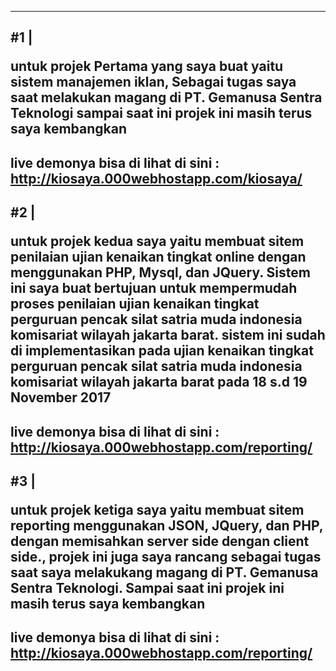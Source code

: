 -----------------------------------------------------------------
<strong> #1  |</strong> <p> untuk projek Pertama yang saya buat yaitu sistem manajemen iklan, Sebagai tugas saya saat melakukan magang di PT. Gemanusa Sentra Teknologi sampai saat ini projek ini masih terus saya kembangkan</p>
-----------------------------------------------------------------
live demonya bisa di lihat di sini :
http://kiosaya.000webhostapp.com/kiosaya/
</br>
-----------------------------------------------------------------
<strong> #2  |</strong> <p> untuk projek kedua saya yaitu membuat sitem penilaian ujian kenaikan tingkat online dengan menggunakan PHP, Mysql, dan JQuery. Sistem ini saya buat bertujuan untuk mempermudah proses penilaian ujian kenaikan tingkat perguruan pencak silat satria muda indonesia komisariat wilayah jakarta barat. sistem ini sudah di implementasikan pada ujian kenaikan tingkat perguruan pencak silat satria muda indonesia komisariat wilayah jakarta barat pada 18 s.d 19 November 2017</p>
------------------------------------------------------------------
live demonya bisa di lihat di sini :
http://kiosaya.000webhostapp.com/reporting/
</br>
-----------------------------------------------------------------
<strong> #3  |</strong> <p> untuk projek ketiga saya yaitu membuat sitem reporting menggunakan JSON, JQuery, dan PHP, dengan memisahkan server side dengan client side., projek ini juga saya rancang sebagai tugas saat saya melakukang magang di PT. Gemanusa Sentra Teknologi. Sampai saat ini projek ini masih terus saya kembangkan</p>
------------------------------------------------------------------
live demonya bisa di lihat di sini :
http://kiosaya.000webhostapp.com/reporting/
</br>
------------------------------------------------------------------

